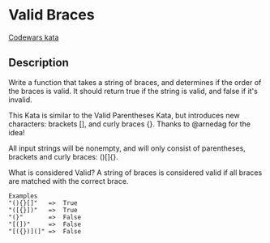# Valid Braces

[Codewars kata](https://www.codewars.com/kata/5277c8a221e209d3f6000b56/train/rust)

## Description

Write a function that takes a string of braces, and determines if the order of the braces is valid. It should return true if the string is valid, and false if it's invalid.

This Kata is similar to the Valid Parentheses Kata, but introduces new characters: brackets [], and curly braces {}. Thanks to @arnedag for the idea!

All input strings will be nonempty, and will only consist of parentheses, brackets and curly braces: ()[]{}.

What is considered Valid?
A string of braces is considered valid if all braces are matched with the correct brace.

```
Examples
"(){}[]"   =>  True
"([{}])"   =>  True
"(}"       =>  False
"[(])"     =>  False
"[({})](]" =>  False
```